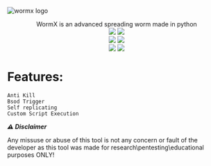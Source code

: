 

![wormx logo](https://github.com/user-attachments/assets/b083514a-0d81-46a1-a9c0-45259d926314)





<div align="center">WormX is an advanced spreading worm made in python</div>
<div align="center">
    <img src="https://img.shields.io/github/languages/top/Azuuu1/WormX?color=%23000000">
    <img src="https://img.shields.io/github/stars/Azuuu1/WormX?color=%23000000&logoColor=%23000000">
    <br>
    <img src="https://img.shields.io/github/commit-activity/w/Azuuu1/WormX?color=%23000000"> 
    <img src="https://img.shields.io/github/last-commit/Azuuu1/WormXcolor=%23000000&logoColor=%23000000">
    <br>
    <img src="https://img.shields.io/github/issues/Azuuu1/WormX?color=%23000000&logoColor=%23000000">
    <img src="https://img.shields.io/github/issues-closed/Azuuu1/WormX?color=%23000000&logoColor=%23000000">
    <br>

</div>



# Features:
```
Anti Kill
Bsod Trigger
Self replicating
Custom Script Execution
```
***⚠ Disclaimer***

Any missuse or abuse of this tool is not any concern or fault of the developer as this tool was made for research\pentesting\educational purposes ONLY!
